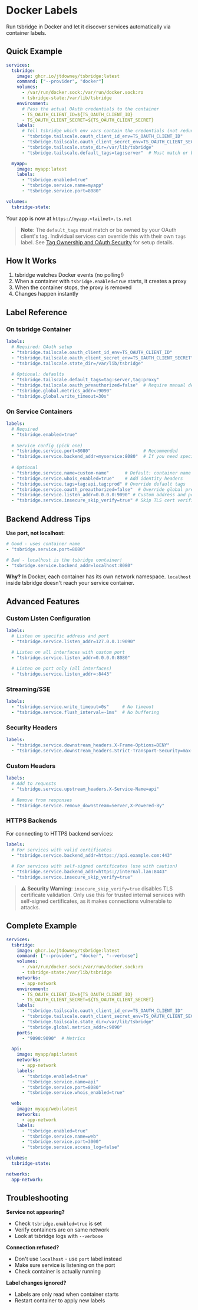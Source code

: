 # Docker Labels

Run tsbridge in Docker and let it discover services automatically via container labels.

## Quick Example

```yaml
services:
  tsbridge:
    image: ghcr.io/jtdowney/tsbridge:latest
    command: ["--provider", "docker"]
    volumes:
      - /var/run/docker.sock:/var/run/docker.sock:ro
      - tsbridge-state:/var/lib/tsbridge
    environment:
      # Pass the actual OAuth credentials to the container
      - TS_OAUTH_CLIENT_ID=${TS_OAUTH_CLIENT_ID}
      - TS_OAUTH_CLIENT_SECRET=${TS_OAUTH_CLIENT_SECRET}
    labels:
      # Tell tsbridge which env vars contain the credentials (not redundant - both are needed)
      - "tsbridge.tailscale.oauth_client_id_env=TS_OAUTH_CLIENT_ID"
      - "tsbridge.tailscale.oauth_client_secret_env=TS_OAUTH_CLIENT_SECRET"
      - "tsbridge.tailscale.state_dir=/var/lib/tsbridge"
      - "tsbridge.tailscale.default_tags=tag:server"  # Must match or be owned by your OAuth client's tag

  myapp:
    image: myapp:latest
    labels:
      - "tsbridge.enabled=true"
      - "tsbridge.service.name=myapp"
      - "tsbridge.service.port=8080"

volumes:
  tsbridge-state:
```

Your app is now at `https://myapp.<tailnet>.ts.net`

> **Note**: The `default_tags` must match or be owned by your OAuth client's tag. Individual services can override this with their own `tags` label. See [Tag Ownership and OAuth Security](configuration-reference.md#tag-ownership-and-oauth-security) for setup details.

## How It Works

1. tsbridge watches Docker events (no polling!)
2. When a container with `tsbridge.enabled=true` starts, it creates a proxy
3. When the container stops, the proxy is removed
4. Changes happen instantly

## Label Reference

### On tsbridge Container

```yaml
labels:
  # Required: OAuth setup
  - "tsbridge.tailscale.oauth_client_id_env=TS_OAUTH_CLIENT_ID"
  - "tsbridge.tailscale.oauth_client_secret_env=TS_OAUTH_CLIENT_SECRET"
  - "tsbridge.tailscale.state_dir=/var/lib/tsbridge"
  
  # Optional: defaults
  - "tsbridge.tailscale.default_tags=tag:server,tag:proxy"
  - "tsbridge.tailscale.oauth_preauthorized=false"  # Require manual device approval (default: true)
  - "tsbridge.global.metrics_addr=:9090"
  - "tsbridge.global.write_timeout=30s"
```

### On Service Containers

```yaml
labels:
  # Required
  - "tsbridge.enabled=true"
  
  # Service config (pick one)
  - "tsbridge.service.port=8080"                    # Recommended
  - "tsbridge.service.backend_addr=myservice:8080"  # If you need specific host
  
  # Optional
  - "tsbridge.service.name=custom-name"      # Default: container name
  - "tsbridge.service.whois_enabled=true"    # Add identity headers
  - "tsbridge.service.tags=tag:api,tag:prod" # Override default tags
  - "tsbridge.service.oauth_preauthorized=false"  # Override global preauth setting (global default: true)
  - "tsbridge.service.listen_addr=0.0.0.0:9090" # Custom address and port
  - "tsbridge.service.insecure_skip_verify=true" # Skip TLS cert verification (HTTPS backends only)
```

## Backend Address Tips

**Use port, not localhost:**
```yaml
# Good - uses container name
- "tsbridge.service.port=8080"

# Bad - localhost is the tsbridge container!
- "tsbridge.service.backend_addr=localhost:8080"
```

**Why?** In Docker, each container has its own network namespace. `localhost` inside tsbridge doesn't reach your service container.

## Advanced Features

### Custom Listen Configuration

```yaml
labels:
  # Listen on specific address and port
  - "tsbridge.service.listen_addr=127.0.0.1:9090"

  # Listen on all interfaces with custom port
  - "tsbridge.service.listen_addr=0.0.0.0:8080"
  
  # Listen on port only (all interfaces)
  - "tsbridge.service.listen_addr=:8443"
```

### Streaming/SSE

```yaml
labels:
  - "tsbridge.service.write_timeout=0s"     # No timeout
  - "tsbridge.service.flush_interval=-1ms"  # No buffering
```

### Security Headers

```yaml
labels:
  - "tsbridge.service.downstream_headers.X-Frame-Options=DENY"
  - "tsbridge.service.downstream_headers.Strict-Transport-Security=max-age=31536000"
```

### Custom Headers

```yaml
labels:
  # Add to requests
  - "tsbridge.service.upstream_headers.X-Service-Name=api"
  
  # Remove from responses
  - "tsbridge.service.remove_downstream=Server,X-Powered-By"
```

### HTTPS Backends

For connecting to HTTPS backend services:

```yaml
labels:
  # For services with valid certificates
  - "tsbridge.service.backend_addr=https://api.example.com:443"
  
  # For services with self-signed certificates (use with caution)
  - "tsbridge.service.backend_addr=https://internal.lan:8443"  
  - "tsbridge.service.insecure_skip_verify=true"
```

> **⚠️ Security Warning**: `insecure_skip_verify=true` disables TLS certificate validation. Only use this for trusted internal services with self-signed certificates, as it makes connections vulnerable to attacks.

## Complete Example

```yaml
services:
  tsbridge:
    image: ghcr.io/jtdowney/tsbridge:latest
    command: ["--provider", "docker", "--verbose"]
    volumes:
      - /var/run/docker.sock:/var/run/docker.sock:ro
      - tsbridge-state:/var/lib/tsbridge
    networks:
      - app-network
    environment:
      - TS_OAUTH_CLIENT_ID=${TS_OAUTH_CLIENT_ID}
      - TS_OAUTH_CLIENT_SECRET=${TS_OAUTH_CLIENT_SECRET}
    labels:
      - "tsbridge.tailscale.oauth_client_id_env=TS_OAUTH_CLIENT_ID"
      - "tsbridge.tailscale.oauth_client_secret_env=TS_OAUTH_CLIENT_SECRET"
      - "tsbridge.tailscale.state_dir=/var/lib/tsbridge"
      - "tsbridge.global.metrics_addr=:9090"
    ports:
      - "9090:9090"  # Metrics

  api:
    image: myapp/api:latest
    networks:
      - app-network
    labels:
      - "tsbridge.enabled=true"
      - "tsbridge.service.name=api"
      - "tsbridge.service.port=8080"
      - "tsbridge.service.whois_enabled=true"

  web:
    image: myapp/web:latest
    networks:
      - app-network
    labels:
      - "tsbridge.enabled=true"
      - "tsbridge.service.name=web"
      - "tsbridge.service.port=3000"
      - "tsbridge.service.access_log=false"

volumes:
  tsbridge-state:

networks:
  app-network:
```

## Troubleshooting

**Service not appearing?**
- Check `tsbridge.enabled=true` is set
- Verify containers are on same network
- Look at tsbridge logs with `--verbose`

**Connection refused?**
- Don't use `localhost` - use `port` label instead
- Make sure service is listening on the port
- Check container is actually running

**Label changes ignored?**
- Labels are only read when container starts
- Restart container to apply new labels